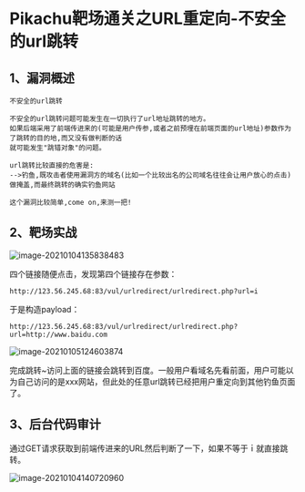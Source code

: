 # Pikachu靶场通关之URL重定向-不安全的url跳转

## 1、漏洞概述

```
不安全的url跳转

不安全的url跳转问题可能发生在一切执行了url地址跳转的地方。
如果后端采用了前端传进来的(可能是用户传参,或者之前预埋在前端页面的url地址)参数作为了跳转的目的地,而又没有做判断的话
就可能发生"跳错对象"的问题。

url跳转比较直接的危害是:
-->钓鱼,既攻击者使用漏洞方的域名(比如一个比较出名的公司域名往往会让用户放心的点击)做掩盖,而最终跳转的确实钓鱼网站

这个漏洞比较简单,come on,来测一把!
```

## 2、靶场实战

![image-20210104135838483](https://gitee.com/Harveysn0w/win-note_img/raw/master/image-20210104135838483.png)

四个链接随便点击，发现第四个链接存在参数：

```
http://123.56.245.68:83/vul/urlredirect/urlredirect.php?url=i
```

于是构造payload：

```
http://123.56.245.68:83/vul/urlredirect/urlredirect.php?url=http://www.baidu.com
```

![image-20210105124603874](https://gitee.com/Harveysn0w/win-note_img/raw/master/image-20210105124603874.png)

完成跳转~访问上面的链接会跳转到百度。一般用户看域名先看前面，用户可能以为自己访问的是xxx网站，但此处的任意url跳转已经把用户重定向到其他钓鱼页面了。

## 3、后台代码审计

通过GET请求获取到前端传进来的URL然后判断了一下，如果不等于ｉ就直接跳转。

![image-20210104140720960](https://gitee.com/Harveysn0w/win-note_img/raw/master/image-20210104140720960.png)

















